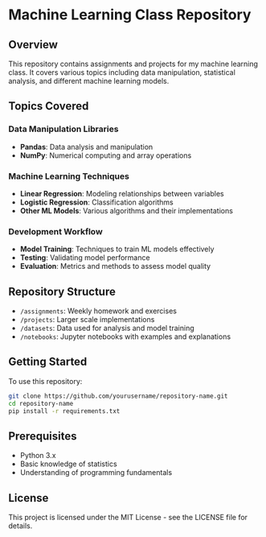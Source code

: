 # Machine Learning Class Repository

## Overview
This repository contains assignments and projects for my machine learning class. It covers various topics including data manipulation, statistical analysis, and different machine learning models.

## Topics Covered

### Data Manipulation Libraries
- **Pandas**: Data analysis and manipulation
- **NumPy**: Numerical computing and array operations

### Machine Learning Techniques
- **Linear Regression**: Modeling relationships between variables
- **Logistic Regression**: Classification algorithms
- **Other ML Models**: Various algorithms and their implementations

### Development Workflow
- **Model Training**: Techniques to train ML models effectively
- **Testing**: Validating model performance
- **Evaluation**: Metrics and methods to assess model quality

## Repository Structure
- `/assignments`: Weekly homework and exercises
- `/projects`: Larger scale implementations
- `/datasets`: Data used for analysis and model training
- `/notebooks`: Jupyter notebooks with examples and explanations

## Getting Started
To use this repository:
```bash
git clone https://github.com/yourusername/repository-name.git
cd repository-name
pip install -r requirements.txt
```

## Prerequisites
- Python 3.x
- Basic knowledge of statistics
- Understanding of programming fundamentals

## License
This project is licensed under the MIT License - see the LICENSE file for details.